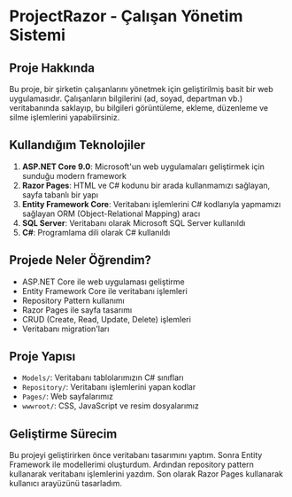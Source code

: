 # ProjectRazor - Çalışan Yönetim Sistemi

## Proje Hakkında
Bu proje, bir şirketin çalışanlarını yönetmek için geliştirilmiş basit bir web uygulamasıdır. Çalışanların bilgilerini (ad, soyad, departman vb.) veritabanında saklayıp, bu bilgileri görüntüleme, ekleme, düzenleme ve silme işlemlerini yapabilirsiniz.

## Kullandığım Teknolojiler
1. **ASP.NET Core 9.0**: Microsoft'un web uygulamaları geliştirmek için sunduğu modern framework
2. **Razor Pages**: HTML ve C# kodunu bir arada kullanmamızı sağlayan, sayfa tabanlı bir yapı
3. **Entity Framework Core**: Veritabanı işlemlerini C# kodlarıyla yapmamızı sağlayan ORM (Object-Relational Mapping) aracı
4. **SQL Server**: Veritabanı olarak Microsoft SQL Server kullanıldı
5. **C#**: Programlama dili olarak C# kullanıldı


## Projede Neler Öğrendim?
- ASP.NET Core ile web uygulaması geliştirme
- Entity Framework Core ile veritabanı işlemleri
- Repository Pattern kullanımı
- Razor Pages ile sayfa tasarımı
- CRUD (Create, Read, Update, Delete) işlemleri
- Veritabanı migration'ları

## Proje Yapısı
- `Models/`: Veritabanı tablolarımızın C# sınıfları
- `Repository/`: Veritabanı işlemlerini yapan kodlar
- `Pages/`: Web sayfalarımız
- `wwwroot/`: CSS, JavaScript ve resim dosyalarımız

## Geliştirme Sürecim
Bu projeyi geliştirirken önce veritabanı tasarımını yaptım. Sonra Entity Framework ile modellerimi oluşturdum. Ardından repository pattern kullanarak veritabanı işlemlerini yazdım. Son olarak Razor Pages kullanarak kullanıcı arayüzünü tasarladım.



